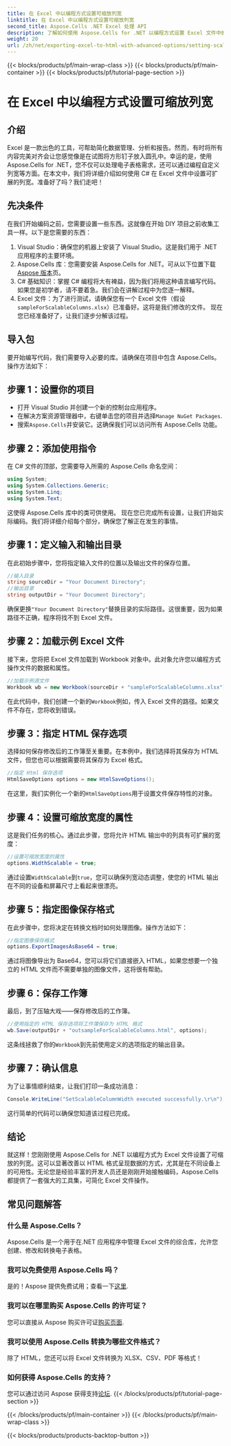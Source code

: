 ```yaml
---
title: 在 Excel 中以编程方式设置可缩放列宽
linktitle: 在 Excel 中以编程方式设置可缩放列宽
second_title: Aspose.Cells .NET Excel 处理 API
description: 了解如何使用 Aspose.Cells for .NET 以编程方式设置 Excel 文件中的可扩展列宽。非常适合高效的数据呈现。
weight: 20
url: /zh/net/exporting-excel-to-html-with-advanced-options/setting-scalable-column-width/
---
```


{{< blocks/products/pf/main-wrap-class >}}
{{< blocks/products/pf/main-container >}}
{{< blocks/products/pf/tutorial-page-section >}}

# 在 Excel 中以编程方式设置可缩放列宽

## 介绍
Excel 是一款出色的工具，可帮助简化数据管理、分析和报告。然而，有时将所有内容完美对齐会让您感觉像是在试图将方形钉子放入圆孔中。幸运的是，使用 Aspose.Cells for .NET，您不仅可以处理电子表格需求，还可以通过编程自定义列宽等方面。在本文中，我们将详细介绍如何使用 C# 在 Excel 文件中设置可扩展的列宽。准备好了吗？我们走吧！
## 先决条件
在我们开始编码之前，您需要设置一些东西。这就像在开始 DIY 项目之前收集工具一样。以下是您需要的东西：
1. Visual Studio：确保您的机器上安装了 Visual Studio。这是我们用于 .NET 应用程序的主要环境。
2.  Aspose.Cells 库：您需要安装 Aspose.Cells for .NET。可从以下位置下载[Aspose 版本](https://releases.aspose.com/cells/net/)页。 
3. C# 基础知识：掌握 C# 编程将大有裨益，因为我们将用这种语言编写代码。如果您是初学者，请不要着急。我们会在讲解过程中为您逐一解释。
4.  Excel 文件：为了进行测试，请确保您有一个 Excel 文件（假设`sampleForScalableColumns.xlsx`）已准备好。这将是我们修改的文件。
现在您已经准备好了，让我们逐步分解该过程。
## 导入包
要开始编写代码，我们需要导入必要的库。请确保在项目中包含 Aspose.Cells。操作方法如下：
## 步骤 1：设置你的项目
- 打开 Visual Studio 并创建一个新的控制台应用程序。
- 在解决方案资源管理器中，右键单击您的项目并选择`Manage NuGet Packages`.
- 搜索`Aspose.Cells`并安装它。这确保我们可以访问所有 Aspose.Cells 功能。
## 步骤 2：添加使用指令
在 C# 文件的顶部，您需要导入所需的 Aspose.Cells 命名空间：
```csharp
using System;
using System.Collections.Generic;
using System.Linq;
using System.Text;
```
这使得 Aspose.Cells 库中的类可供使用。
现在您已完成所有设置，让我们开始实际编码。我们将详细介绍每个部分，确保您了解正在发生的事情。
## 步骤 1：定义输入和输出目录
在此初始步骤中，您将指定输入文件的位置以及输出文件的保存位置。 
```csharp
//输入目录
string sourceDir = "Your Document Directory"; 
//输出目录
string outputDir = "Your Document Directory"; 
```
确保更换`"Your Document Directory"`替换目录的实际路径。这很重要，因为如果路径不正确，程序将找不到 Excel 文件。
## 步骤 2：加载示例 Excel 文件
接下来，您将把 Excel 文件加载到 Workbook 对象中。此对象允许您以编程方式操作文件的数据和属性。
```csharp
//加载示例源文件
Workbook wb = new Workbook(sourceDir + "sampleForScalableColumns.xlsx");
```
在此代码中，我们创建一个新的`Workbook`例如，传入 Excel 文件的路径。如果文件不存在，您将收到错误。
## 步骤 3：指定 HTML 保存选项
选择如何保存修改后的工作簿至关重要。在本例中，我们选择将其保存为 HTML 文件，但您也可以根据需要将其保存为 Excel 格式。
```csharp
//指定 Html 保存选项
HtmlSaveOptions options = new HtmlSaveOptions();
```
在这里，我们实例化一个新的`HtmlSaveOptions`用于设置文件保存特性的对象。
## 步骤 4：设置可缩放宽度的属性
这是我们任务的核心。通过此步骤，您将允许 HTML 输出中的列具有可扩展的宽度：
```csharp
//设置可缩放宽度的属性
options.WidthScalable = true;
```
通过设置`WidthScalable`到`true`，您可以确保列宽动态调整，使您的 HTML 输出在不同的设备和屏幕尺寸上看起来很漂亮。
## 步骤 5：指定图像保存格式 
在此步骤中，您将决定在转换文档时如何处理图像。操作方法如下：
```csharp
//指定图像保存格式
options.ExportImagesAsBase64 = true;
```
通过将图像导出为 Base64，您可以将它们直接嵌入 HTML，如果您想要一个独立的 HTML 文件而不需要单独的图像文件，这将很有帮助。
## 步骤 6：保存工作簿 
最后，到了压轴大戏——保存修改后的工作簿。 
```csharp
//使用指定的 HTML 保存选项将工作簿保存为 HTML 格式
wb.Save(outputDir + "outsampleForScalableColumns.html", options);
```
这条线拯救了你的`Workbook`到先前使用定义的选项指定的输出目录。 
## 步骤 7：确认信息
为了让事情顺利结束，让我们打印一条成功消息：
```csharp
Console.WriteLine("SetScalableColumnWidth executed successfully.\r\n");
```
这行简单的代码可以确保您知道该过程已完成。
## 结论
就这样！您刚刚使用 Aspose.Cells for .NET 以编程方式为 Excel 文件设置了可缩放的列宽。这可以显著改善以 HTML 格式呈现数据的方式，尤其是在不同设备上的可用性。无论您是经验丰富的开发人员还是刚刚开始接触编码，Aspose.Cells 都提供了一套强大的工具集，可简化 Excel 文件操作。
## 常见问题解答
### 什么是 Aspose.Cells？
Aspose.Cells 是一个用于在.NET 应用程序中管理 Excel 文件的综合库，允许您创建、修改和转换电子表格。
### 我可以免费使用 Aspose.Cells 吗？
是的！Aspose 提供免费试用；查看一下[这里](https://releases.aspose.com/).
### 我可以在哪里购买 Aspose.Cells 的许可证？
您可以直接从 Aspose 购买许可证[购买页面](https://purchase.aspose.com/buy).
### 我可以使用 Aspose.Cells 转换为哪些文件格式？
除了 HTML，您还可以将 Excel 文件转换为 XLSX、CSV、PDF 等格式！
### 如何获得 Aspose.Cells 的支持？
您可以通过访问 Aspose 获得支持[论坛](https://forum.aspose.com/c/cells/9).
{{< /blocks/products/pf/tutorial-page-section >}}

{{< /blocks/products/pf/main-container >}}
{{< /blocks/products/pf/main-wrap-class >}}

{{< blocks/products/products-backtop-button >}}
